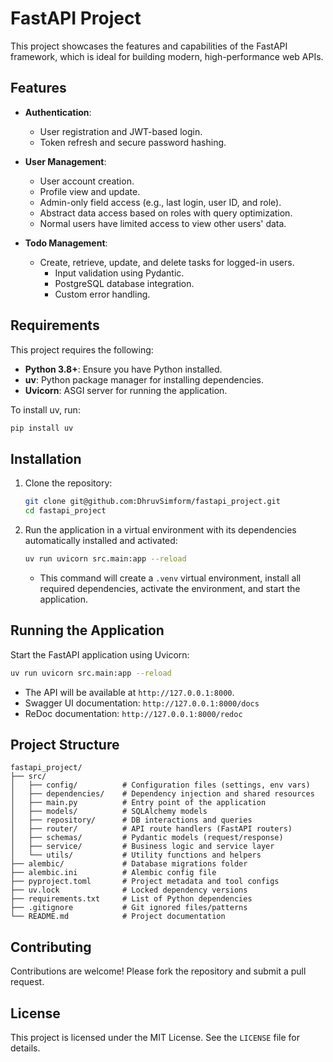 # FastAPI Project

This project showcases the features and capabilities of the FastAPI framework, which is ideal for building modern, high-performance web APIs.

## Features

- **Authentication**:
    - User registration and JWT-based login.
    - Token refresh and secure password hashing.

- **User Management**:
    - User account creation.
    - Profile view and update.
    - Admin-only field access (e.g., last login, user ID, and role).
    - Abstract data access based on roles with query optimization.
    - Normal users have limited access to view other users' data.

- **Todo Management**:
    - Create, retrieve, update, and delete tasks for logged-in users.
        - Input validation using Pydantic.
        - PostgreSQL database integration.
        - Custom error handling.

## Requirements

This project requires the following:
- **Python 3.8+**: Ensure you have Python installed.
- **uv**: Python package manager for installing dependencies.
- **Uvicorn**: ASGI server for running the application.

To install uv, run:
```bash
pip install uv
```


## Installation

1. Clone the repository:
    ```bash
    git clone git@github.com:DhruvSimform/fastapi_project.git
    cd fastapi_project
    ```


2. Run the application in a virtual environment with its dependencies automatically installed and activated:
    ```bash
    uv run uvicorn src.main:app --reload
    ```
   - This command will create a `.venv` virtual environment, install all required dependencies, activate the environment, and start the application.


## Running the Application

Start the FastAPI application using Uvicorn:
```bash
uv run uvicorn src.main:app --reload
```

- The API will be available at `http://127.0.0.1:8000`.
- Swagger UI documentation: `http://127.0.0.1:8000/docs`
- ReDoc documentation: `http://127.0.0.1:8000/redoc`

## Project Structure

```text
fastapi_project/
├── src/
│   ├── config/          # Configuration files (settings, env vars)
│   ├── dependencies/    # Dependency injection and shared resources
│   ├── main.py          # Entry point of the application
│   ├── models/          # SQLAlchemy models
│   ├── repository/      # DB interactions and queries
│   ├── router/          # API route handlers (FastAPI routers)
│   ├── schemas/         # Pydantic models (request/response)
│   ├── service/         # Business logic and service layer
│   └── utils/           # Utility functions and helpers
├── alembic/             # Database migrations folder
├── alembic.ini          # Alembic config file
├── pyproject.toml       # Project metadata and tool configs
├── uv.lock              # Locked dependency versions
├── requirements.txt     # List of Python dependencies
├── .gitignore           # Git ignored files/patterns
└── README.md            # Project documentation

```
## Contributing

Contributions are welcome! Please fork the repository and submit a pull request.

## License

This project is licensed under the MIT License. See the `LICENSE` file for details.